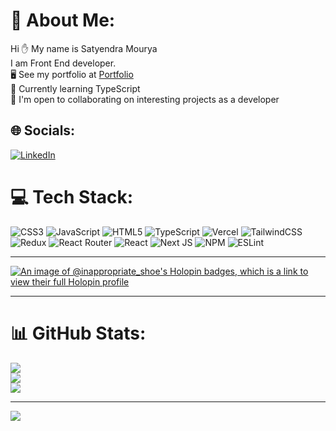 # 💫 About Me:
Hi  ✋ My name is Satyendra Mourya<br>I am Front End developer.<br>🖥️  See my portfolio at <a href="https://satyendradev.vercel.app/" target="_blank">Portfolio</a><br>🧠  Currently learning TypeScript<br>🤝  I'm open to collaborating on interesting projects as a developer


## 🌐 Socials:
 [![LinkedIn](https://img.shields.io/badge/LinkedIn-%230077B5.svg?logo=linkedin&logoColor=white)](https://linkedin.com/in/satyendra-mourya-a01253201) 

# 💻 Tech Stack:
![CSS3](https://img.shields.io/badge/css3-%231572B6.svg?style=flat&logo=css3&logoColor=white) ![JavaScript](https://img.shields.io/badge/javascript-%23323330.svg?style=flat&logo=javascript&logoColor=%23F7DF1E) ![HTML5](https://img.shields.io/badge/html5-%23E34F26.svg?style=flat&logo=html5&logoColor=white) ![TypeScript](https://img.shields.io/badge/typescript-%23007ACC.svg?style=flat&logo=typescript&logoColor=white) ![Vercel](https://img.shields.io/badge/vercel-%23000000.svg?style=flat&logo=vercel&logoColor=white) ![TailwindCSS](https://img.shields.io/badge/tailwindcss-%2338B2AC.svg?style=flat&logo=tailwind-css&logoColor=white) ![Redux](https://img.shields.io/badge/redux-%23593d88.svg?style=flat&logo=redux&logoColor=white) ![React Router](https://img.shields.io/badge/React_Router-CA4245?style=flat&logo=react-router&logoColor=white) ![React](https://img.shields.io/badge/react-%2320232a.svg?style=flat&logo=react&logoColor=%2361DAFB) ![Next JS](https://img.shields.io/badge/Next-black?style=flat&logo=next.js&logoColor=white) ![NPM](https://img.shields.io/badge/NPM-%23000000.svg?style=flat&logo=npm&logoColor=white) ![ESLint](https://img.shields.io/badge/ESLint-4B3263?style=flat&logo=eslint&logoColor=white)

---
[![An image of @inappropriate_shoe's Holopin badges, which is a link to view their full Holopin profile](https://holopin.me/inappropriate_shoe)](https://holopin.io/@inappropriate_shoe)

---
# 📊 GitHub Stats:
![](https://github-readme-stats.vercel.app/api?username=satyendramourya&theme=tokyonight&hide_border=false&include_all_commits=true&count_private=false)  <br/>
![](https://github-readme-streak-stats.herokuapp.com/?user=satyendramourya&theme=tokyonight&hide_border=false)<br/> 
![](https://github-readme-stats.vercel.app/api/top-langs/?username=satyendramourya&theme=tokyonight&hide_border=false&include_all_commits=true&count_private=false&layout=compact)


---
[![](https://visitcount.itsvg.in/api?id=satyendramourya&icon=5&color=1)](https://visitcount.itsvg.in)

<!-- Proudly created with GPRM ( https://gprm.itsvg.in ) -->
